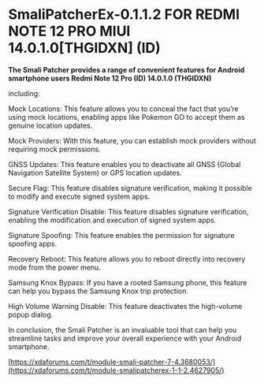 # SmaliPatcherEx-0.1.1.2 FOR REDMI NOTE 12 PRO MIUI 14.0.1.0[THGIDXN] (ID)
**The Smali Patcher provides a range of convenient features for Android smartphone users Redmi Note 12 Pro (ID) 14.0.1.0 (THGIDXN)**

including:

Mock Locations: This feature allows you to conceal the fact that you’re using mock locations, enabling apps like Pokemon GO to accept them as genuine location updates.

Mock Providers: With this feature, you can establish mock providers without requiring mock permissions.

GNSS Updates: This feature enables you to deactivate all GNSS (Global Navigation Satellite System) or GPS location updates.

Secure Flag: This feature disables signature verification, making it possible to modify and execute signed system apps.

Signature Verification Disable: This feature disables signature verification, enabling the modification and execution of signed system apps.

Signature Spoofing: This feature enables the permission for signature spoofing apps.

Recovery Reboot: This feature allows you to reboot directly into recovery mode from the power menu.

Samsung Knox Bypass: If you have a rooted Samsung phone, this feature can help you bypass the Samsung Knox trip protection.

High Volume Warning Disable: This feature deactivates the high-volume popup dialog.

In conclusion, the Smali Patcher is an invaluable tool that can help you streamline tasks and improve your overall experience with your Android smartphone.

[https://xdaforums.com/t/module-smali-patcher-7-4.3680053/](https://xdaforums.com/t/module-smalipatcherex-1-1-2.4627905/)
